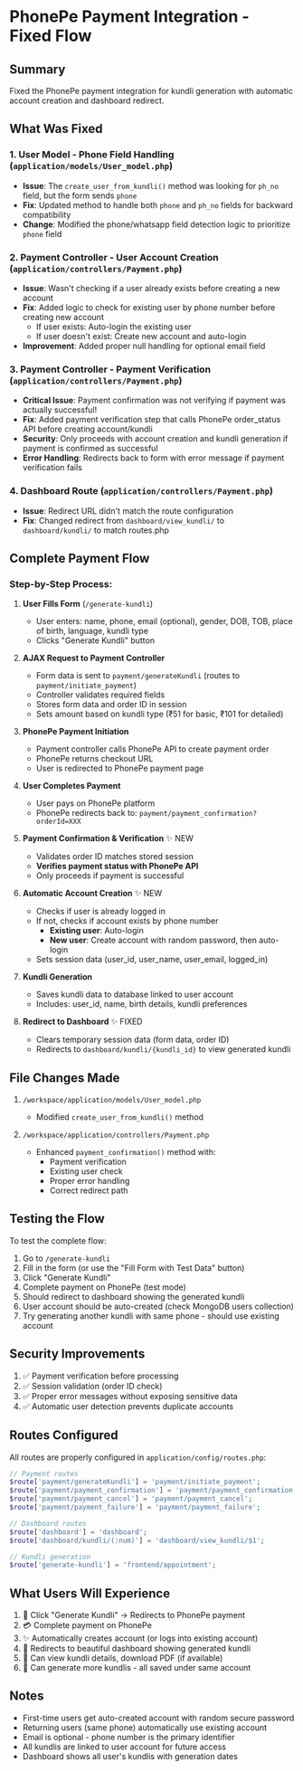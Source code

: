# PhonePe Payment Integration - Fixed Flow

## Summary
Fixed the PhonePe payment integration for kundli generation with automatic account creation and dashboard redirect.

## What Was Fixed

### 1. **User Model - Phone Field Handling** (`application/models/User_model.php`)
- **Issue**: The `create_user_from_kundli()` method was looking for `ph_no` field, but the form sends `phone`
- **Fix**: Updated method to handle both `phone` and `ph_no` fields for backward compatibility
- **Change**: Modified the phone/whatsapp field detection logic to prioritize `phone` field

### 2. **Payment Controller - User Account Creation** (`application/controllers/Payment.php`)
- **Issue**: Wasn't checking if a user already exists before creating a new account
- **Fix**: Added logic to check for existing user by phone number before creating new account
  - If user exists: Auto-login the existing user
  - If user doesn't exist: Create new account and auto-login
- **Improvement**: Added proper null handling for optional email field

### 3. **Payment Controller - Payment Verification** (`application/controllers/Payment.php`)
- **Critical Issue**: Payment confirmation was not verifying if payment was actually successful!
- **Fix**: Added payment verification step that calls PhonePe order_status API before creating account/kundli
- **Security**: Only proceeds with account creation and kundli generation if payment is confirmed as successful
- **Error Handling**: Redirects back to form with error message if payment verification fails

### 4. **Dashboard Route** (`application/controllers/Payment.php`)
- **Issue**: Redirect URL didn't match the route configuration
- **Fix**: Changed redirect from `dashboard/view_kundli/` to `dashboard/kundli/` to match routes.php

## Complete Payment Flow

### Step-by-Step Process:

1. **User Fills Form** (`/generate-kundli`)
   - User enters: name, phone, email (optional), gender, DOB, TOB, place of birth, language, kundli type
   - Clicks "Generate Kundli" button

2. **AJAX Request to Payment Controller**
   - Form data is sent to `payment/generateKundli` (routes to `payment/initiate_payment`)
   - Controller validates required fields
   - Stores form data and order ID in session
   - Sets amount based on kundli type (₹51 for basic, ₹101 for detailed)

3. **PhonePe Payment Initiation**
   - Payment controller calls PhonePe API to create payment order
   - PhonePe returns checkout URL
   - User is redirected to PhonePe payment page

4. **User Completes Payment**
   - User pays on PhonePe platform
   - PhonePe redirects back to: `payment/payment_confirmation?orderId=XXX`

5. **Payment Confirmation & Verification** ✨ NEW
   - Validates order ID matches stored session
   - **Verifies payment status with PhonePe API**
   - Only proceeds if payment is successful

6. **Automatic Account Creation** ✨ NEW
   - Checks if user is already logged in
   - If not, checks if account exists by phone number
     - **Existing user**: Auto-login
     - **New user**: Create account with random password, then auto-login
   - Sets session data (user_id, user_name, user_email, logged_in)

7. **Kundli Generation**
   - Saves kundli data to database linked to user account
   - Includes: user_id, name, birth details, kundli preferences

8. **Redirect to Dashboard** ✨ FIXED
   - Clears temporary session data (form data, order ID)
   - Redirects to `dashboard/kundli/{kundli_id}` to view generated kundli

## File Changes Made

1. `/workspace/application/models/User_model.php`
   - Modified `create_user_from_kundli()` method

2. `/workspace/application/controllers/Payment.php`
   - Enhanced `payment_confirmation()` method with:
     - Payment verification
     - Existing user check
     - Proper error handling
     - Correct redirect path

## Testing the Flow

To test the complete flow:

1. Go to `/generate-kundli`
2. Fill in the form (or use the "Fill Form with Test Data" button)
3. Click "Generate Kundli"
4. Complete payment on PhonePe (test mode)
5. Should redirect to dashboard showing the generated kundli
6. User account should be auto-created (check MongoDB users collection)
7. Try generating another kundli with same phone - should use existing account

## Security Improvements

1. ✅ Payment verification before processing
2. ✅ Session validation (order ID check)
3. ✅ Proper error messages without exposing sensitive data
4. ✅ Automatic user detection prevents duplicate accounts

## Routes Configured

All routes are properly configured in `application/config/routes.php`:

```php
// Payment routes
$route['payment/generateKundli'] = 'payment/initiate_payment';
$route['payment/payment_confirmation'] = 'payment/payment_confirmation';
$route['payment/payment_cancel'] = 'payment/payment_cancel';
$route['payment/payment_failure'] = 'payment/payment_failure';

// Dashboard routes
$route['dashboard'] = 'dashboard';
$route['dashboard/kundli/(:num)'] = 'dashboard/view_kundli/$1';

// Kundli generation
$route['generate-kundli'] = 'frontend/appointment';
```

## What Users Will Experience

1. 🎯 Click "Generate Kundli" → Redirects to PhonePe payment
2. 💳 Complete payment on PhonePe
3. ✨ Automatically creates account (or logs into existing account)
4. 🎨 Redirects to beautiful dashboard showing generated kundli
5. 📱 Can view kundli details, download PDF (if available)
6. 🔄 Can generate more kundlis - all saved under same account

## Notes

- First-time users get auto-created account with random secure password
- Returning users (same phone) automatically use existing account
- Email is optional - phone number is the primary identifier
- All kundlis are linked to user account for future access
- Dashboard shows all user's kundlis with generation dates
